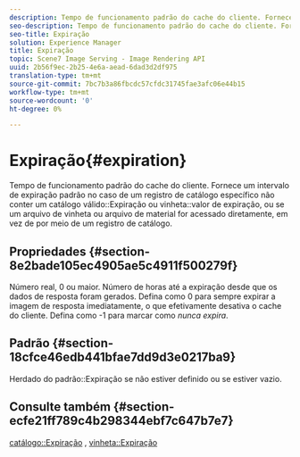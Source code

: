 ```yaml
---
description: Tempo de funcionamento padrão do cache do cliente. Fornece um intervalo de expiração padrão no caso de um registro de catálogo específico não conter um valor válido de Expiração do catálogo ou de Expiração da vinheta, ou se um arquivo de vinheta ou arquivo de material for acessado diretamente, em vez de por meio de um registro de catálogo.
seo-description: Tempo de funcionamento padrão do cache do cliente. Fornece um intervalo de expiração padrão no caso de um registro de catálogo específico não conter um valor válido de Expiração do catálogo ou de Expiração da vinheta, ou se um arquivo de vinheta ou arquivo de material for acessado diretamente, em vez de por meio de um registro de catálogo.
seo-title: Expiração
solution: Experience Manager
title: Expiração
topic: Scene7 Image Serving - Image Rendering API
uuid: 2b56f9ec-2b25-4e6a-aead-6dad3d2df975
translation-type: tm+mt
source-git-commit: 7bc7b3a86fbcdc57cfdc31745fae3afc06e44b15
workflow-type: tm+mt
source-wordcount: '0'
ht-degree: 0%

---
```



# Expiração{#expiration}

Tempo de funcionamento padrão do cache do cliente. Fornece um intervalo de expiração padrão no caso de um registro de catálogo específico não conter um catálogo válido::Expiração ou vinheta::valor de expiração, ou se um arquivo de vinheta ou arquivo de material for acessado diretamente, em vez de por meio de um registro de catálogo.

## Propriedades {#section-8e2bade105ec4905ae5c4911f500279f}

Número real, 0 ou maior. Número de horas até a expiração desde que os dados de resposta foram gerados. Defina como 0 para sempre expirar a imagem de resposta imediatamente, o que efetivamente desativa o cache do cliente. Defina como -1 para marcar como *nunca expira*.

## Padrão {#section-18cfce46edb441bfae7dd9d3e0217ba9}

Herdado do padrão::Expiração se não estiver definido ou se estiver vazio.

## Consulte também {#section-ecfe21ff789c4b298344ebf7c647b7e7}

[catálogo::Expiração](../../../../../ir-api/material-cat/image-rendering-api-ref/c-ir-material-catalog/c-ir-material-data-reference/r-ir-expiration-dataref.md#reference-5e93943abff54c93bf85aae3b911a3ce) ,  [vinheta::Expiração](../../../../../ir-api/material-cat/image-rendering-api-ref/c-ir-material-catalog/c-ir-vignette-map-reference/r-ir-expiration-vignette.md#reference-df80829da93e4c0ab3f97a1792d9c74c)
